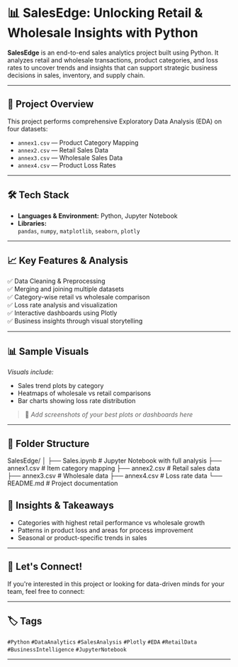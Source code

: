 # 📊 SalesEdge: Unlocking Retail & Wholesale Insights with Python

**SalesEdge** is an end-to-end sales analytics project built using Python. It analyzes retail and wholesale transactions, product categories, and loss rates to uncover trends and insights that can support strategic business decisions in sales, inventory, and supply chain.

---

## 🚀 Project Overview

This project performs comprehensive Exploratory Data Analysis (EDA) on four datasets:

- `annex1.csv` — Product Category Mapping
- `annex2.csv` — Retail Sales Data
- `annex3.csv` — Wholesale Sales Data
- `annex4.csv` — Product Loss Rates

---

## 🛠️ Tech Stack

- **Languages & Environment:** Python, Jupyter Notebook
- **Libraries:**  
  `pandas`, `numpy`, `matplotlib`, `seaborn`, `plotly`

---

## 📈 Key Features & Analysis

✅ Data Cleaning & Preprocessing  
✅ Merging and joining multiple datasets  
✅ Category-wise retail vs wholesale comparison  
✅ Loss rate analysis and visualization  
✅ Interactive dashboards using Plotly  
✅ Business insights through visual storytelling

---

## 📊 Sample Visuals

*Visuals include:*
- Sales trend plots by category
- Heatmaps of wholesale vs retail comparisons
- Bar charts showing loss rate distribution

> 📸 *Add screenshots of your best plots or dashboards here*

---

## 📁 Folder Structure
SalesEdge/
│
├── Sales.ipynb # Jupyter Notebook with full analysis
├── annex1.csv # Item category mapping
├── annex2.csv # Retail sales data
├── annex3.csv # Wholesale data
├── annex4.csv # Loss rate data
└── README.md # Project documentation
## 📌 Insights & Takeaways

- Categories with highest retail performance vs wholesale growth
- Patterns in product loss and areas for process improvement
- Seasonal or product-specific trends in sales

---

## 🤝 Let's Connect!

If you're interested in this project or looking for data-driven minds for your team, feel free to connect: 

---

## 🏷️ Tags

`#Python` `#DataAnalytics` `#SalesAnalysis` `#Plotly` `#EDA` `#RetailData` `#BusinessIntelligence` `#JupyterNotebook`

---

